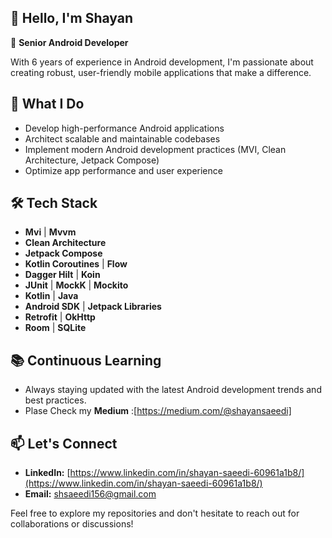 <!-- ### Hi there im Shayan 👋
---
- :telescope: I’m working as a Senior Android Developer 

- :mailbox:How to reach me: [![Linkedin Badge](https://img.shields.io/badge/-blue?logo=Linkedin&logoColor=white)](https://www.linkedin.com/in/shayan-saeedi-60961a1b8/)
<img src="https://komarev.com/ghpvc/?username=saeedishayan76&style=flat-square&color=blue" alt=""/>

### :fire: My Stats :
[![GitHub Streak](http://github-readme-streak-stats.herokuapp.com?user=saeedishayan76&theme=dark&background=000000)](https://git.io/streak-stats)
-->
## 👋 Hello, I'm Shayan

🚀 **Senior Android Developer**

With 6 years of experience in Android development, I'm passionate about creating robust, user-friendly mobile applications that make a difference.

## 💼 What I Do

- Develop high-performance Android applications
- Architect scalable and maintainable codebases
- Implement modern Android development practices (MVI, Clean Architecture, Jetpack Compose)
- Optimize app performance and user experience

## 🛠️ Tech Stack

- **Mvi** | **Mvvm**
- **Clean Architecture**
- **Jetpack Compose**
- **Kotlin Coroutines** | **Flow**
- **Dagger Hilt** | **Koin**
- **JUnit** | **MockK** | **Mockito**
- **Kotlin** | **Java**
- **Android SDK** | **Jetpack Libraries**
- **Retrofit** | **OkHttp**
- **Room** | **SQLite**

## 📚 Continuous Learning

- Always staying updated with the latest Android development trends and best practices.
- Plase Check my **Medium** :[https://medium.com/@shayansaeedi]

## 📫 Let's Connect

- **LinkedIn:** [https://www.linkedin.com/in/shayan-saeedi-60961a1b8/](https://www.linkedin.com/in/shayan-saeedi-60961a1b8/)
- **Email:** [shsaeedi156@gmail.com](mailto:shsaeedi156@gmail.com)

Feel free to explore my repositories and don't hesitate to reach out for collaborations or discussions!


<!--
**saeedishayan76/saeedishayan76** is a ✨ _special_ ✨ repository because its `README.md` (this file) appears on your GitHub profile.

Here are some ideas to get you started:

- 🔭 I’m currently working on ...
- 🌱 I’m currently learning ...
- 👯 I’m looking to collaborate on ...
- 🤔 I’m looking for help with ...
- 💬 Ask me about ...
- 📫 How to reach me: ...
- 😄 Pronouns: ...
- ⚡ Fun fact: ...
-->

